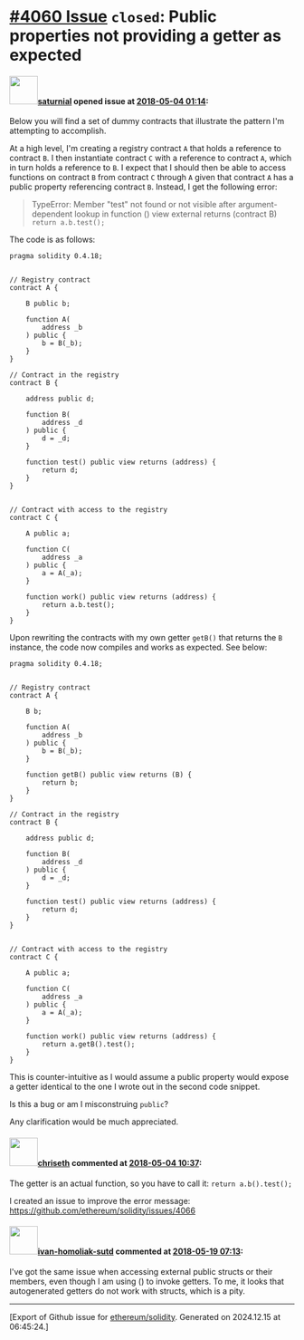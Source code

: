 # [\#4060 Issue](https://github.com/ethereum/solidity/issues/4060) `closed`: Public properties not providing a getter as expected

#### <img src="https://avatars.githubusercontent.com/u/683181?u=b2090e30956b23569a048e97fc478ba8ad272715&v=4" width="50">[saturnial](https://github.com/saturnial) opened issue at [2018-05-04 01:14](https://github.com/ethereum/solidity/issues/4060):

Below you will find a set of dummy contracts that illustrate the pattern I'm attempting to accomplish.

At a high level, I'm creating a registry contract `A` that holds a reference to contract `B`.  I then instantiate contract `C` with a reference to contract `A`, which in turn holds a reference to `B`. I expect that I should then be able to access functions on contract `B` from contract `C` through `A` given that contract `A` has a public property referencing contract `B`. Instead, I get the following error:

> TypeError: Member "test" not found or not visible after argument-dependent lookup in function () view external returns (contract B) `return a.b.test();`

The code is as follows:

```
pragma solidity 0.4.18;


// Registry contract
contract A {

    B public b;

    function A(
        address _b
    ) public {
        b = B(_b);
    }
}

// Contract in the registry
contract B {

    address public d;

    function B(
        address _d
    ) public {
        d = _d;
    }

    function test() public view returns (address) {
        return d;
    }
}


// Contract with access to the registry
contract C {

    A public a;

    function C(
        address _a
    ) public {
        a = A(_a);
    }

    function work() public view returns (address) {
        return a.b.test();
    }
}
```

Upon rewriting the contracts with my own getter `getB()` that returns the `B` instance, the code now compiles and works as expected. See below:

```
pragma solidity 0.4.18;


// Registry contract
contract A {

    B b;

    function A(
        address _b
    ) public {
        b = B(_b);
    }

    function getB() public view returns (B) {
        return b;
    }
}

// Contract in the registry
contract B {

    address public d;

    function B(
        address _d
    ) public {
        d = _d;
    }

    function test() public view returns (address) {
        return d;
    }
}


// Contract with access to the registry
contract C {

    A public a;

    function C(
        address _a
    ) public {
        a = A(_a);
    }

    function work() public view returns (address) {
        return a.getB().test();
    }
}
```

This is counter-intuitive as I would assume a public property would expose a getter identical to the one I wrote out in the second code snippet.

Is this a bug or am I misconstruing `public`?

Any clarification would be much appreciated.

#### <img src="https://avatars.githubusercontent.com/u/9073706?v=4" width="50">[chriseth](https://github.com/chriseth) commented at [2018-05-04 10:37](https://github.com/ethereum/solidity/issues/4060#issuecomment-386563494):

The getter is an actual function, so you have to call it: `return a.b().test();`

I created an issue to improve the error message: https://github.com/ethereum/solidity/issues/4066

#### <img src="https://avatars.githubusercontent.com/u/31821845?u=e14526c37170fba56d26acfeaa1e43641353f2c7&v=4" width="50">[ivan-homoliak-sutd](https://github.com/ivan-homoliak-sutd) commented at [2018-05-19 07:13](https://github.com/ethereum/solidity/issues/4060#issuecomment-390385598):

I've got the same issue when accessing external public structs or their members, even though I am using () to invoke getters. To me, it looks that autogenerated getters do not work with structs, which is a pity.


-------------------------------------------------------------------------------



[Export of Github issue for [ethereum/solidity](https://github.com/ethereum/solidity). Generated on 2024.12.15 at 06:45:24.]
